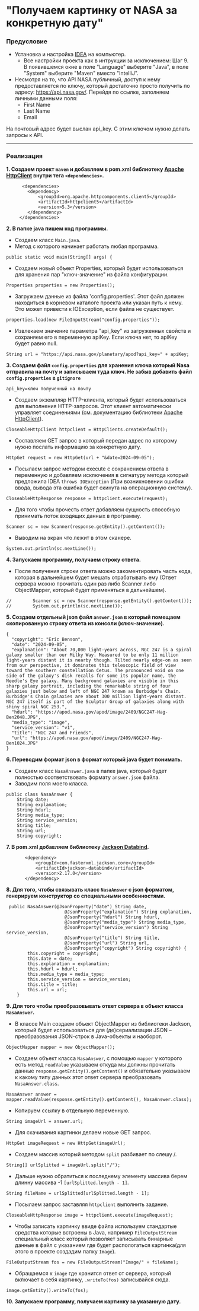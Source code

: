 # "Получаем картинку от NASA за конкретную дату"

### Предусловие

* Установка и настройка [IDEA](https://github.com/netology-code/jdfree-homeworks/tree/jdfree-6/01#readme) на компьютер.
    * Все настройки проекта как в интрукции за исключением: Шаг 9. В появившемся окне в поле "Language" выберите "Java", в поле "System" выберите "Maven" вместо "IntelliJ".
* Несмотря на то, что API NASA публичный, доступ к нему предоставляется по ключу, который достаточно просто получить по адресу: https://api.nasa.gov/. Перейдя по ссылке, заполняем личными данными поля:
    * First Name
    * Last Name
    * Email

На почтовый адрес будет выслан api_key. С этим ключом нужно делать запросы к API.

------

### Реализация
**1. Создаем проект `maven` и добавляем в pom.xml библиотеку [Apache HttpClient](https://mvnrepository.com/search?q=Apache+HttpClient) внутри тега `<dependencies>`.**
```
      <dependencies>
        <dependency>
            <groupId>org.apache.httpcomponents.client5</groupId>
            <artifactId>httpclient5</artifactId>
            <version>5.3</version>
        </dependency>
     </dependencies>
```
**2. В папке java пишем код программы.**
* Создаем класс `Main.java`.
* Метод с которого начинает работать любая программа.
```
public static void main(String[] args) {
```
* Создаем новый объект Properties, который будет использоваться для хранения пар "ключ-значение" из файла конфигурации.
```
Properties properties = new Properties();
```
* Загружаем данные из файла 'config.properties'. Этот файл должен находиться в корневом каталоге проекта или указан путь к нему. Это может привести к IOException, если файла не существует.
```
properties.load(new FileInputStream("config.properties"));
```
* Извлекаем значение параметра "api_key" из загруженных свойств и сохраняем его в переменную apiKey. Если ключа нет, то apiKey будет равно null.
```
String url = "https://api.nasa.gov/planetary/apod?api_key=" + apiKey;
```
**3. Создаем файл `config.properties` для хранения ключа который Nasa отправила на почту и записываем туда ключ. Не забыв добавить файл `config.properties` в `gitignore`**
```
api_key=ключ полученный на почту
```
* Создаем экземпляр HTTP-клиента, который будет использоваться для выполнения HTTP-запросов. Этот клиент автоматически управляет соединениями (см. документацию библиотеки [Apache HttpClient](https://hc.apache.org/httpcomponents-client-4.5.x/quickstart.html)).
```
CloseableHttpClient httpclient = HttpClients.createDefault();
``` 
* Составляем  GET запрос в который передан адрес по которому нужно послать информацию за конкретную дату.
```
HttpGet request = new HttpGet(url + "&date=2024-09-05");
```
* Посылаем запрос методом execute с сохранением ответа в переменную и добавляем исключения в сигнатуру метода который предложила IDEA `throws IOException` (При возникновении ошибки ввода, вывода эта ошибка будет скинута на операционную систему).
```
CloseableHttpResponse response = httpclient.execute(request);
```
* Для того чтобы прочесть ответ добавляем сущность способную принимать поток входящих данных в программу.
```
Scanner sc = new Scanner(response.getEntity().getContent());
```
* Выводим на экран что лежит в этом сканере.
```
System.out.println(sc.nextLine());
```
**4. Запускаем программу, получаем строку ответа.**
* После получения строки ответа можно закоментировать часть кода, которая в дальнейшем будет мешать отрабатывать ему (Ответ сервера можно прочитать один раз либо Scanner либо ObjectMapper, который будет применяться в дальнейшем).
```
//        Scanner sc = new Scanner(response.getEntity().getContent());
//        System.out.println(sc.nextLine());
```
**5. Создаем отдельный json файл `answer.json` в который помещаем скопированную строку ответа из консоли (ключ-значение).**
```
{
  "copyright": "Eric Benson",
  "date": "2024-09-05",
  "explanation": "About 70,000 light-years across, NGC 247 is a spiral galaxy smaller than our Milky Way. Measured to be only 11 million light-years distant it is nearby though. Tilted nearly edge-on as seen from our perspective, it dominates this telescopic field of view toward the southern constellation Cetus. The pronounced void on one side of the galaxy's disk recalls for some its popular name, the Needle's Eye galaxy. Many background galaxies are visible in this sharp galaxy portrait, including the remarkable string of four galaxies just below and left of NGC 247 known as Burbidge's Chain. Burbidge's Chain galaxies are about 300 million light-years distant. NGC 247 itself is part of the Sculptor Group of galaxies along with shiny spiral NGC 253.",
  "hdurl": "https://apod.nasa.gov/apod/image/2409/NGC247-Hag-Ben2048.JPG",
  "media_type": "image",
  "service_version": "v1",
  "title": "NGC 247 and Friends",
  "url": "https://apod.nasa.gov/apod/image/2409/NGC247-Hag-Ben1024.JPG"
}
```
**6. Переводим формат json в формат который java будет понимать.**
* Cоздаем класс `NasaAnswer.java` в папке java, который будет полностью соответствовать формату `answer.json` файла.
* Заводим поля моего класса.
```
public class NasaAnswer {
    String date;
    String explanation;
    String hdurl;
    String media_type;
    String service_version;
    String title;
    String url;
    String copyright;
```
**7. В pom.xml добавляем библиотеку [Jackson Databind](https://mvnrepository.com/search?q=Jackson+Databind).**
 ```
        <dependency>
            <groupId>com.fasterxml.jackson.core</groupId>
            <artifactId>jackson-databind</artifactId>
            <version>2.17.0</version>
        </dependency>
```
**8. Для того, чтобы связывать класс `NasaAnswer` c json форматом, генерируем конструктор со специальными особенностями.**
```
 public NasaAnswer(@JsonProperty("date") String date,
                      @JsonProperty("explanation") String explanation,
                      @JsonProperty("hdurl") String hdurl,
                      @JsonProperty("media_type") String media_type,
                      @JsonProperty("service_version") String service_version,
                      @JsonProperty("title") String title,
                      @JsonProperty("url") String url,
                      @JsonProperty("copyright") String copyright) {
        this.copyright = copyright;
        this.date = date;
        this.explanation = explanation;
        this.hdurl = hdurl;
        this.media_type = media_type;
        this.service_version = service_version;
        this.title = title;
        this.url = url;
    }
```
**9. Для того чтобы преобразовывать ответ сервера в объект класса `NasaAnswer`.**
* В классе Main cоздаем объект ObjectMapper из библиотеки Jackson, который будет использоваться для (де)сериализации JSON – преобразования JSON-строк в Java-объекты и наоборот.
```
ObjectMapper mapper = new ObjectMapper();
```
* Создаем объект класса `NasaAnswer`, с помощью `mapper` у которого есть метод `readValue` указываем откуда мы должны прочитать данные `response.getEntity().getContent()` и обязательно указываем к какому типу данных этот ответ сервера преобразовать `NasaAnswer.class`.
```
NasaAnswer answer = mapper.readValue(response.getEntity().getContent(), NasaAnswer.class);
```
* Копируем ссылку в отдельную переменную.
```
String imageUrl = answer.url;
```
* Для скачивания картинки делаем новые GET запрос.
```
HttpGet imageRequest = new HttpGet(imageUrl);
```
* Создаем массив который методом `split` разбивает по слешу /.
```
String[] urlSplitted = imageUrl.split("/");
```
* Дальше нужно обратиться к последнему элементу массива берем длинну массива -1 `[urlSplitted.length - 1]`.
```
String fileName = urlSplitted[urlSplitted.length - 1];
```
* Посылаем запрос заставляя `httpclient` выполнить задание.
```
CloseableHttpResponse image = httpclient.execute(imageRequest);
```
* Чтобы записать картинку ввиде файла используем стандартые средства которые встроены в Java, например `FileOutputStream` специальный класс который позволяет записывать бинарные данные в файл с указанием где будет распологаться картинка(для этого в проекте создадим папку `Image`).
```
FileOutputStream fos = new FileOutputStream("Image/" + fileName);
```
* Обращаемся к `image` где хранится ответ от сервера, который включает в себя картинку, `.writeTo(fos)` записывайся сюда.
```
image.getEntity().writeTo(fos);
```
**10. Запускаем программу, получаем картинку за указанную дату.**